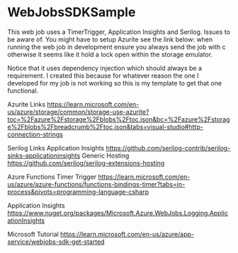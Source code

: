 # WebJobsSDKSample
This web job uses a TimerTrigger, Application Insights and Serilog.
Issues to be aware of.
You might have to setup Azurite see the link below:
when running the web job in development ensure you always send the job with <control> c otherwise
it seems like it hold a lock open within the storage emulator.

Notice that it uses dependency injection which should always be a requirement.
I created this because for whatever reason the one I developed for my job is not working so this is my template to get that one functional.

Azurite Links
https://learn.microsoft.com/en-us/azure/storage/common/storage-use-azurite?toc=%2Fazure%2Fstorage%2Fblobs%2Ftoc.json&bc=%2Fazure%2Fstorage%2Fblobs%2Fbreadcrumb%2Ftoc.json&tabs=visual-studio#http-connection-strings

Serilog Links
Application Insights
https://github.com/serilog-contrib/serilog-sinks-applicationinsights
Generic Hosting
https://github.com/serilog/serilog-extensions-hosting

Azure Functions Timer Trigger
https://learn.microsoft.com/en-us/azure/azure-functions/functions-bindings-timer?tabs=in-process&pivots=programming-language-csharp

Application Insights
https://www.nuget.org/packages/Microsoft.Azure.WebJobs.Logging.ApplicationInsights

Microsoft Tutorial
https://learn.microsoft.com/en-us/azure/app-service/webjobs-sdk-get-started
